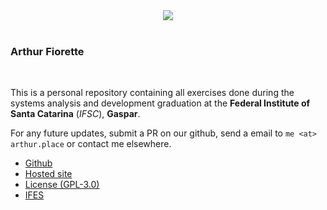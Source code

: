 <div align=center>
  <img src="https://www.ifsc.edu.br/image/layout_set_logo?img_id=48632" />
</div>

<br />

### Arthur Fiorette

<br />

This is a personal repository containing all exercises done during the systems
analysis and development graduation at the **Federal Institute of Santa Catarina**
(_IFSC_), **Gaspar**.

For any future updates, submit a PR on our github, send a email to `me <at> arthur.place`
or contact me elsewhere.

- [Github](https://github.com/arthurfiorette/ifsc-ads)
- [Hosted site](https://arthurfiorette.github.io/ifsc-ads)
- [License (GPL-3.0)](https://arthurfiorette.github.io/ifsc-ads/LICENSE)
- [IFES](https://www.ifsc.edu.br/web/campus-gaspar)
